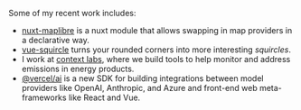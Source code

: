 Some of my recent work includes:

- [nuxt-maplibre](https://dm.nuxt.space/nuxt-maplibre) is a nuxt module that allows swapping in map providers in a declarative way.
- [vue-squircle](https://marr.github.io/vue-squircle) turns your rounded corners into more interesting *squircles*.
- [](https://contextlabs.com)I work at [context labs](), where we build tools to help monitor and address emissions in energy products.
- [@vercel/ai](https://v5.ai-sdk.dev) is a new SDK for building integrations between model providers like OpenAI, Anthropic, and Azure and front-end web meta-frameworks like React and Vue.
